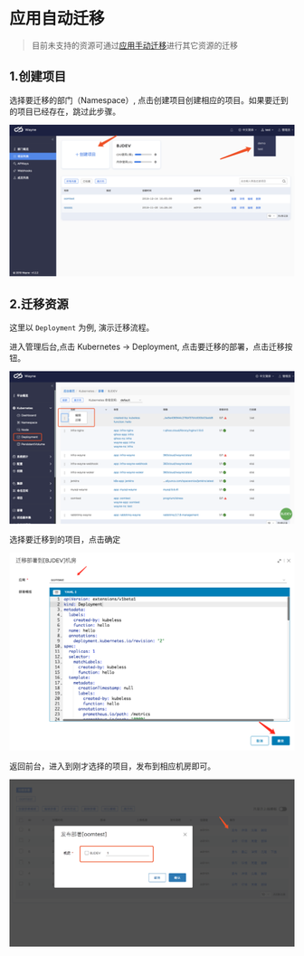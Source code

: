 # 应用自动迁移

> 目前未支持的资源可通过[应用手动迁移](manual-migration.md)进行其它资源的迁移

## 1.创建项目

选择要迁移的部门（Namespace）, 点击创建项目创建相应的项目。如果要迁到的项目已经存在，跳过此步骤。

![](../images/portal-migration.png?classes=border,shadow)

## 2.迁移资源

这里以 `Deployment` 为例, 演示迁移流程。

进入管理后台,点击 Kubernetes -> Deployment, 点击要迁移的部署，点击迁移按钮。

![](../images/portal-migration-deployment-auto.png?classes=border,shadow)

选择要迁移到的项目，点击确定

![](../images/portal-migration-deployment-deploy-auto.png?classes=border,shadow)

返回前台，进入到刚才选择的项目，发布到相应机房即可。

![](../images/portal-migration-deployment-deploy.png?classes=border,shadow)

